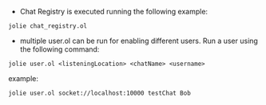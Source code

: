 
* Chat Registry is executed running the following example:

`jolie chat_registry.ol`

* multiple user.ol can be run for enabling different users. Run a user using the following command:

`jolie user.ol <listeningLocation> <chatName> <username>`

example:

`jolie user.ol socket://localhost:10000 testChat Bob`
